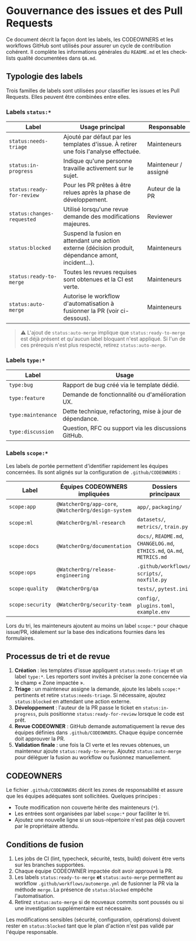 # Gouvernance des issues et des Pull Requests

Ce document décrit la façon dont les labels, les CODEOWNERS et les
workflows GitHub sont utilisés pour assurer un cycle de contribution
cohérent. Il complète les informations générales du `README.md` et les
check-lists qualité documentées dans `QA.md`.

## Typologie des labels

Trois familles de labels sont utilisées pour classifier les issues et les
Pull Requests. Elles peuvent être combinées entre elles.

### Labels `status:*`

| Label                   | Usage principal | Responsable |
| ----------------------- | --------------- | ----------- |
| `status:needs-triage`   | Ajouté par défaut par les templates d'issue. À retirer une fois l'analyse effectuée. | Mainteneurs |
| `status:in-progress`    | Indique qu'une personne travaille activement sur le sujet. | Mainteneur / assigné |
| `status:ready-for-review` | Pour les PR prêtes à être relues après la phase de développement. | Auteur de la PR |
| `status:changes-requested` | Utilisé lorsqu'une revue demande des modifications majeures. | Reviewer |
| `status:blocked`        | Suspend la fusion en attendant une action externe (décision produit, dépendance amont, incident…). | Mainteneurs |
| `status:ready-to-merge` | Toutes les revues requises sont obtenues et la CI est verte. | Mainteneurs |
| `status:auto-merge`     | Autorise le workflow d'automatisation à fusionner la PR (voir ci-dessous). | Mainteneurs |

> ⚠️ L'ajout de `status:auto-merge` implique que `status:ready-to-merge` est
> déjà présent et qu'aucun label bloquant n'est appliqué. Si l'un de ces
> prérequis n'est plus respecté, retirez `status:auto-merge`.

### Labels `type:*`

| Label             | Usage |
| ----------------- | ----- |
| `type:bug`        | Rapport de bug créé via le template dédié. |
| `type:feature`    | Demande de fonctionnalité ou d'amélioration UX. |
| `type:maintenance`| Dette technique, refactoring, mise à jour de dépendance. |
| `type:discussion` | Question, RFC ou support via les discussions GitHub. |

### Labels `scope:*`

Les labels de portée permettent d'identifier rapidement les équipes
concernées. Ils sont alignés sur la configuration de
`.github/CODEOWNERS` :

| Label        | Équipes CODEOWNERS impliquées | Dossiers principaux |
| ------------ | ----------------------------- | ------------------- |
| `scope:app`  | `@WatcherOrg/app-core`, `@WatcherOrg/design-system` | `app/`, `packaging/` |
| `scope:ml`   | `@WatcherOrg/ml-research` | `datasets/`, `metrics/`, `train.py` |
| `scope:docs` | `@WatcherOrg/documentation` | `docs/`, `README.md`, `CHANGELOG.md`, `ETHICS.md`, `QA.md`, `METRICS.md` |
| `scope:ops`  | `@WatcherOrg/release-engineering` | `.github/workflows/`, `scripts/`, `noxfile.py` |
| `scope:quality` | `@WatcherOrg/qa` | `tests/`, `pytest.ini` |
| `scope:security` | `@WatcherOrg/security-team` | `config/`, `plugins.toml`, `example.env` |

Lors du tri, les mainteneurs ajoutent au moins un label `scope:*` pour
chaque issue/PR, idéalement sur la base des indications fournies dans les
formulaires.

## Processus de tri et de revue

1. **Création** : les templates d'issue appliquent `status:needs-triage`
   et un label `type:*`. Les reporters sont invités à préciser la zone
   concernée via le champ « Zone impactée ».
2. **Triage** : un mainteneur assigne la demande, ajoute les labels
   `scope:*` pertinents et retire `status:needs-triage`. Si nécessaire,
   ajoutez `status:blocked` en attendant une action externe.
3. **Développement** : l'auteur de la PR passe le ticket en
   `status:in-progress`, puis positionne `status:ready-for-review` lorsque
   le code est prêt.
4. **Revue CODEOWNER** : GitHub demande automatiquement la revue des
   équipes définies dans `.github/CODEOWNERS`. Chaque équipe concernée
   doit approuver la PR.
5. **Validation finale** : une fois la CI verte et les revues obtenues,
   un mainteneur ajoute `status:ready-to-merge`. Ajoutez `status:auto-merge`
   pour déléguer la fusion au workflow ou fusionnez manuellement.

## CODEOWNERS

Le fichier `.github/CODEOWNERS` décrit les zones de responsabilité et
assure que les équipes adéquates sont sollicitées. Quelques principes :

- Toute modification non couverte hérite des mainteneurs (`*`).
- Les entrées sont organisées par label `scope:*` pour faciliter le tri.
- Ajoutez une nouvelle ligne si un sous-répertoire n'est pas déjà couvert
  par le propriétaire attendu.

## Conditions de fusion

1. Les jobs de CI (lint, typecheck, sécurité, tests, build) doivent être
   verts sur les branches supportées.
2. Chaque équipe CODEOWNER impactée doit avoir approuvé la PR.
3. Les labels `status:ready-to-merge` **et** `status:auto-merge` permettent
   au workflow `.github/workflows/automerge.yml` de fusionner la PR via la
   méthode `merge`. La présence de `status:blocked` empêche
   l'automatisation.
4. Retirez `status:auto-merge` si de nouveaux commits sont poussés ou si
   une investigation supplémentaire est nécessaire.

Les modifications sensibles (sécurité, configuration, opérations) doivent
rester en `status:blocked` tant que le plan d'action n'est pas validé par
l'équipe responsable.
